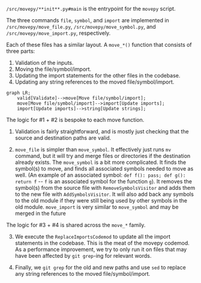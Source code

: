 `/src/movepy/**init**.py#main` is the entrypoint for the `movepy` script.

The three commands `file`, `symbol`, and `import` are implemented in `/src/movepy/move_file.py`, `/src/movepy/move_symbol.py`, and `/src/movepy/move_import.py`, respectively.

Each of these files has a similar layout. A `move_*()` function that consists of three parts:

1. Validation of the inputs.
2. Moving the file/symbol/import.
3. Updating the import statements for the other files in the codebase.
4. Updating any string references to the moved file/symbol/import.

```mermaid
graph LR;
    valid[Validate]-->move[Move file/symbol/import];
    move[Move file/symbol/import]-->import[Update imports];
    import[Update imports]-->string[Update strings];
```

The logic for #1 + #2 is bespoke to each move function.

1. Validation is fairly straightforward, and is mostly just checking that the source and destination paths are valid.

2. `move_file` is simpler than `move_symbol`. It effectively just runs `mv` command, but it will try and merge files or directories if the destination already exists. The `move_symbol` is a bit more complicated. It finds the symbol(s) to move, and finds all associated symbols needed to move as well. (An example of an associated symbol: `def f(): pass; def g(): return f` -- `f` is an associated symbol for the function `g`). It removes the symbol(s) from the source file with `RemoveSymbolsVisitor` and adds them to the new file with `AddSymbolsVisitor`. It will also add back any symbols to the old module if they were still being used by other symbols in the old module. `move_import` is very similar to `move_symbol` and may be merged in the future

The logic for #3 + #4 is shared across the `move_*` family.

3. We execute the `ReplaceImportsCodemod` to update all the import statements in the codebase. This is the meat of the movepy codemod. As a performance improvement, we try to only run it on files that may have been affected by `git grep`-ing for relevant words.

4. Finally, we `git grep` for the old and new paths and use `sed` to replace any string references to the moved file/symbol/import.
